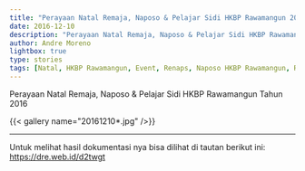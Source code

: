 ```yaml
---
title: "Perayaan Natal Remaja, Naposo & Pelajar Sidi HKBP Rawamangun 2016"
date: 2016-12-10
description: "Perayaan Natal Remaja, Naposo & Pelajar Sidi HKBP Rawamangun Tahun 2016"
author: Andre Moreno
lightbox: true
type: stories
tags: [Natal, HKBP Rawamangun, Event, Renaps, Naposo HKBP Rawamangun, Remaja HKBP Rawamangun]
---
```



Perayaan Natal Remaja, Naposo & Pelajar Sidi HKBP Rawamangun Tahun 2016

{{< gallery name="20161210*.jpg" />}}

<hr />

Untuk melihat hasil dokumentasi nya bisa dilihat di tautan berikut ini: <a href="https://dre.web.id/d2twgt">https://dre.web.id/d2twgt</a>
